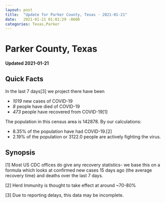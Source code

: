 ```yaml
---
layout: post
title:  "Update for Parker County, Texas - 2021-01-21"
date:   2021-01-21 01:01:29 -0600
categories: Texas,Parker
---
```


# Parker County, Texas
#### Updated 2021-01-21

## Quick Facts

In the last 7 days[3] we project there have been
- *1019* new cases of COVID-19
- *8* people have died of COVID-19
- *473* people have recovered from COVID-19[1]

The population in this census area is 142878. By our calculations:
- 8.35% of the population have had COVID-19.[2]
- 2.19% of the population or 3122.0 people are actively fighting the virus.

## Synopsis




[1] Most US CDC offices do give any recovery statistics- we base this on a formula which looks at confirmed new cases
15 days ago (the average recovery time) and deaths over the last 7 days.

[2] Herd Immunity is thought to take effect at around ~70-80%

[3] Due to reporting delays, this data may be incomplete.
 
    